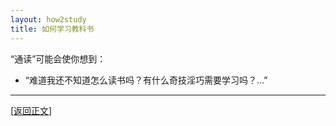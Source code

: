```yaml
---
layout: how2study
title: 如何学习教科书
---
```


“通读”可能会使你想到：

- “难道我还不知道怎么读书吗？有什么奇技淫巧需要学习吗？...”

***

[[返回正文](how2study_3.html#asw18)]
